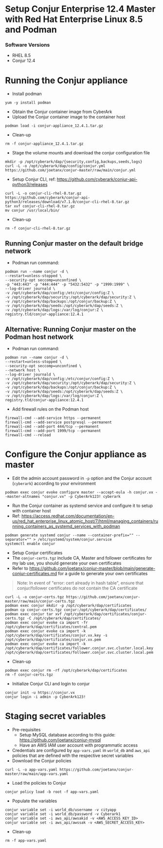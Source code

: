 # Setup Conjur Enterprise 12.4 Master with Red Hat Enterprise Linux 8.5 and Podman

### Software Versions
- RHEL 8.5
- Conjur 12.4

# Running the Conjur appliance
- Install podman
```console
yum -y install podman
```
- Obtain the Conjur container image from CyberArk
- Upload the Conjur container image to the container host
```console
podman load -i conjur-appliance_12.4.1.tar.gz
```
- Clean-up
```console
rm -f conjur-appliance_12.4.1.tar.gz
```
- Stage the volume mounts and download the conjur configuration file
```console
mkdir -p /opt/cyberark/dap/{security,config,backups,seeds,logs}
curl -L -o /opt/cyberark/dap/config/conjur.yml https://github.com/joetanx/conjur-master/raw/main/conjur.yml
```
- Setup Conjur CLI, ref: https://github.com/cyberark/conjur-api-python3/releases
```console
curl -L -o conjur-cli-rhel-8.tar.gz https://github.com/cyberark/conjur-api-python3/releases/download/v7.1.0/conjur-cli-rhel-8.tar.gz
tar xvf conjur-cli-rhel-8.tar.gz
mv conjur /usr/local/bin/
```
- Clean-up
```console
rm -f conjur-cli-rhel-8.tar.gz
```

## Running Conjur master on the default bridge network
- Podman run command:
```console
podman run --name conjur -d \
--restart=unless-stopped \
--security-opt seccomp=unconfined \
-p "443:443" -p "444:444" -p "5432:5432" -p "1999:1999" \
--log-driver journald \
-v /opt/cyberark/dap/config:/etc/conjur/config:Z \
-v /opt/cyberark/dap/security:/opt/cyberark/dap/security:Z \
-v /opt/cyberark/dap/backups:/opt/conjur/backup:Z \
-v /opt/cyberark/dap/seeds:/opt/cyberark/dap/seeds:Z \
-v /opt/cyberark/dap/logs:/var/log/conjur:Z \
registry.tld/conjur-appliance:12.4.1
```

## Alternative: Running Conjur master on the Podman host network
- Podman run command:
```console
podman run --name conjur -d \
--restart=unless-stopped \
--security-opt seccomp=unconfined \
--network host \
--log-driver journald \
-v /opt/cyberark/dap/config:/etc/conjur/config:Z \
-v /opt/cyberark/dap/security:/opt/cyberark/dap/security:Z \
-v /opt/cyberark/dap/backups:/opt/conjur/backup:Z \
-v /opt/cyberark/dap/seeds:/opt/cyberark/dap/seeds:Z \
-v /opt/cyberark/dap/logs:/var/log/conjur:Z \
registry.tld/conjur-appliance:12.4.1
```
- Add firewall rules on the Podman host
```console
firewall-cmd --add-service https --permanent
firewall-cmd --add-service postgresql --permanent
firewall-cmd --add-port 444/tcp --permanent
firewall-cmd --add-port 1999/tcp --permanent
firewall-cmd --reload
```

# Configure the Conjur appliance as master
- Edit the admin account password in `-p` option and the Conjur account (`cyberark`) according to your environment
```console
podman exec conjur evoke configure master --accept-eula -h conjur.vx --master-altnames "conjur.vx" -p CyberArk123! cyberark
```
- Run the Conjur container as systemd service and configure it to setup with container host
- Ref: https://access.redhat.com/documentation/en-us/red_hat_enterprise_linux_atomic_host/7/html/managing_containers/running_containers_as_systemd_services_with_podman
```console
podman generate systemd conjur --name --container-prefix="" --separator="" > /etc/systemd/system/conjur.service
systemctl enable conjur
```
- Setup Conjur certificates
- The `conjur-certs.tgz` include CA, Master and follower certificates for my lab use, you should generate your own certificates
- Refer to https://github.com/joetanx/conjur-master/blob/main/generate-conjur-certificates.md for a guide to generate your own certificates
> Note: In event of "error: cert already in hash table", ensure that conjur/follower certificates do not contain the CA certificate
```console
curl -L -o conjur-certs.tgz https://github.com/joetanx/conjur-master/raw/main/conjur-certs.tgz
podman exec conjur mkdir -p /opt/cyberark/dap/certificates
podman cp conjur-certs.tgz conjur:/opt/cyberark/dap/certificates/
podman exec conjur tar xvf /opt/cyberark/dap/certificates/conjur-certs.tgz -C /opt/cyberark/dap/certificates/
podman exec conjur evoke ca import -fr /opt/cyberark/dap/certificates/central.pem
podman exec conjur evoke ca import -k /opt/cyberark/dap/certificates/conjur.vx.key -s /opt/cyberark/dap/certificates/conjur.vx.pem
podman exec conjur evoke ca import -k /opt/cyberark/dap/certificates/follower.conjur.svc.cluster.local.key /opt/cyberark/dap/certificates/follower.conjur.svc.cluster.local.pem
```
- Clean-up
```console
podman exec conjur rm -rf /opt/cyberark/dap/certificates
rm -f conjur-certs.tgz
```
- Initialize Conjur CLI and login to conjur
```console
conjur init -u https://conjur.vx
conjur login -i admin -p CyberArk123!
```

# Staging secret variables
- Pre-requisites
  - Setup MySQL database according to this guide: https://github.com/joetanx/conjur-mysql
  - Have an AWS IAM user account with programmatic access
- Credentials are configured by `app-vars.yaml` in `world_db` and `aws_api` policies that are defined with the respective secret variables
- Download the Conjur policies
```console
curl -L -o app-vars.yaml https://github.com/joetanx/conjur-master/raw/main/app-vars.yaml
```
- Load the policies to Conjur
```console
conjur policy load -b root -f app-vars.yaml
```
- Populate the variables
```console
conjur variable set -i world_db/username -v cityapp
conjur variable set -i world_db/password -v Cyberark1
conjur variable set -i aws_api/awsakid -v <AWS_ACCESS_KEY_ID>
conjur variable set -i aws_api/awssak -v <AWS_SECRET_ACCESS_KEY>
```
- Clean-up
```console
rm -f app-vars.yaml
```

